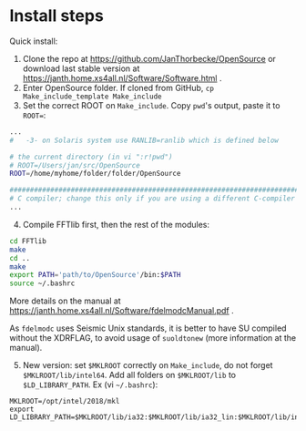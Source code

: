 # Install steps

Quick install:
1. Clone the repo at https://github.com/JanThorbecke/OpenSource or download last stable version at https://janth.home.xs4all.nl/Software/Software.html . 
2. Enter OpenSource folder. If cloned from GitHub, `cp Make_include_template Make_include`
3. Set the correct ROOT on `Make_include`. Copy `pwd`'s output, paste it to `ROOT=`:
```sh
...
#   -3- on Solaris system use RANLIB=ranlib which is defined below

# the current directory (in vi ":r!pwd")
# ROOT=/Users/jan/src/OpenSource
ROOT=/home/myhome/folder/folder/OpenSource

########################################################################
# C compiler; change this only if you are using a different C-compiler
...
```
4. Compile FFTlib first, then the rest of the modules:
```sh
cd FFTlib
make
cd ..
make
export PATH='path/to/OpenSource'/bin:$PATH
source ~/.bashrc
```
More details on the manual at https://janth.home.xs4all.nl/Software/fdelmodcManual.pdf . 

As `fdelmodc` uses Seismic Unix standards, it is better to have SU compiled without the XDRFLAG, to avoid usage of `suoldtonew` (more information at the manual).

5. New version: set `$MKLROOT` correctly on `Make_include`, do not forget `$MKLROOT/lib/intel64`. Add all folders on `$MKLROOT/lib` to `$LD_LIBRARY_PATH`. Ex (vi `~/.bashrc`):
```
MKLROOT=/opt/intel/2018/mkl
export LD_LIBRARY_PATH=$MKLROOT/lib/ia32:$MKLROOT/lib/ia32_lin:$MKLROOT/lib/intel64:$MKLROOT/lib/intel64_lin:${LD_LIBRARY_PATH}

```
